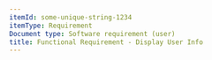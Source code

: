 ```yaml
---
itemId: some-unique-string-1234
itemType: Requirement
Document type: Software requirement (user)
title: Functional Requirement - Display User Info
---
```

